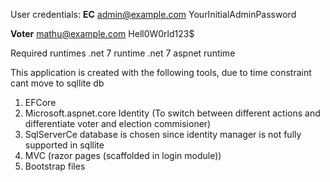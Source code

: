 User credentials:
**EC**
admin@example.com
YourInitialAdminPassword

**Voter**
mathu@example.com
Hell0W0rld123$


Required runtimes
.net 7 runtime
.net 7 aspnet runtime

This application is created with the following tools, due to time constraint cant move to sqllite db
1) EFCore
2) Microsoft.aspnet.core Identity (To switch between different actions and differentiate voter and election commisioner)
3) SqlServerCe database is chosen since identity manager is not fully supported in sqllite
4) MVC (razor pages (scaffolded in login module))
5) Bootstrap files
